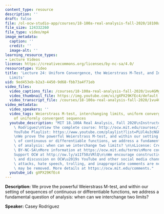 ```yaml
---
content_type: resource
description: ''
draft: false
file: /ol-ocw-studio-app/courses/18-100a-real-analysis-fall-2020/18100a-lecture-24-multicam_360p_16_9.mp4
file_size: 124332260
file_type: video/mp4
image_metadata:
  caption: ''
  credit: ''
  image-alt: ''
learning_resource_types:
- Lecture Videos
license: https://creativecommons.org/licenses/by-nc-sa/4.0/
resourcetype: Video
title: 'Lecture 24: Uniform Convergence, the Weierstrass M-Test, and Interchanging
  Limits'
uid: 9ed453eb-b2a3-4450-9d68-fbb73a4f71eb
video_files:
  video_captions_file: /courses/18-100a-real-analysis-fall-2020/1vu4GMg5v7TRTz-K943dU10R7KZuWqwZN_transcript.webvtt
  video_thumbnail_file: https://img.youtube.com/vi/gXPX29KfEc4/default.jpg
  video_transcript_file: /courses/18-100a-real-analysis-fall-2020/1vu4GMg5v7TRTz-K943dU10R7KZuWqwZN_transcript.pdf
video_metadata:
  video_speakers: ''
  video_tags: Weierstrass M-test, interchanging limits, uniform convergence, limits
    of uniformly convergent sequences
  youtube_description: "MIT 18.100A Real Analysis, Fall 2020\nInstructor: Dr. Casey\
    \ Rodriguez\nView the complete course: http://ocw.mit.edu/courses/18-100a-real-analysis-fall-2020/\n\
    YouTube Playlist: https://www.youtube.com/playlist?list=PLUl4u3cNGP61O7HkcF7UImpM0cR_L2gSw\n\
    \nWe prove the powerful Weierstrass M-test, and within our setting of sequences\
    \ of continuous or differentiable functions, we address a fundamental question\
    \ of analysis: when can we interchange two limits? \n\nLicense: Creative Commons\
    \ BY-NC-SA\nMore information at https://ocw.mit.edu/terms\nMore courses at https://ocw.mit.edu\n\
    Support OCW at http://ow.ly/a1If50zVRlQ\n\nWe encourage constructive comments\
    \ and discussion on OCW\u2019s YouTube and other social media channels. Personal\
    \ attacks, hate speech, trolling, and inappropriate comments are not allowed and\
    \ may be removed. More details at https://ocw.mit.edu/comments."
  youtube_id: gXPX29KfEc4
---
```

**Description:** We prove the powerful Weierstrass M-test, and within our setting of sequences of continuous or differentiable functions, we address a fundamental question of analysis: when can we interchange two limits?

**Speaker:** Casey Rodriguez
